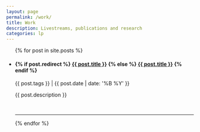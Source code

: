 ```yaml
---
layout: page
permalink: /work/
title: Work
description: Livestreams, publications and research
categories: lp
---
```


<ul class="post-list">
    {% for post in site.posts %}
      <li>
        <h4>
          {% if post.redirect %}
            <a class="post-title" href="{{ post.redirect}}">{{ post.title }}</a>
          {% else %}
            <a class="post-title" href="{{ post.url | prepend: site.baseurl }}">{{ post.title }}</a>
          {% endif %}
        </h4>
        <p class="post-meta"><a class="post-tag">{{ post.tags }}</a> | {{ post.date | date: '%B %Y' }}</p>
        <p>{{ post.description }}</p>
        <br/>
        <hr/>
      </li>
    {% endfor %}
</ul>